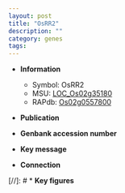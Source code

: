 ```yaml
---
layout: post
title: "OsRR2"
description: ""
category: genes
tags: 
---
```


* **Information**  
    + Symbol: OsRR2  
    + MSU: [LOC_Os02g35180](http://rice.uga.edu/cgi-bin/ORF_infopage.cgi?orf=LOC_Os02g35180)  
    + RAPdb: [Os02g0557800](http://rapdb.dna.affrc.go.jp/viewer/gbrowse_details/irgsp1?name=Os02g0557800)  

* **Publication**  

* **Genbank accession number**  

* **Key message**  

* **Connection**  

[//]: # * **Key figures**  


